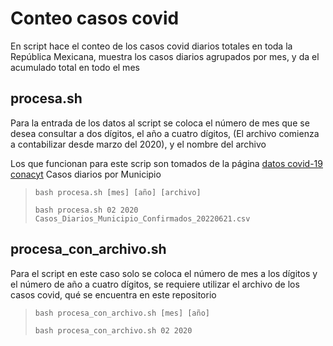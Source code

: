 # Conteo casos covid

En script hace el conteo de los casos covid diarios totales en toda la República Mexicana,  muestra los casos diarios agrupados por mes,  y da el acumulado total en todo el mes

## procesa.sh

Para la entrada  de los datos al script  se coloca el número de mes que se desea consultar a dos dígitos,  el año a cuatro dígitos, (El archivo comienza a contabilizar desde marzo del 2020),  y el nombre del archivo

Los que funcionan para este scrip son tomados de la página [datos covid-19 conacyt](https://datos.covid-19.conacyt.mx/#DownZCSV) Casos diarios por Municipio

>`bash procesa.sh [mes] [año] [archivo]`
>
>`bash procesa.sh 02 2020 Casos_Diarios_Municipio_Confirmados_20220621.csv`

## procesa_con_archivo.sh

Para el script en este caso solo se coloca el número de mes a los dígitos y el número de año a cuatro dígitos,  se requiere utilizar el archivo de los casos covid, qué se encuentra en este repositorio

>`bash procesa_con_archivo.sh [mes] [año]`
>
>`bash procesa_con_archivo.sh 02 2020`
